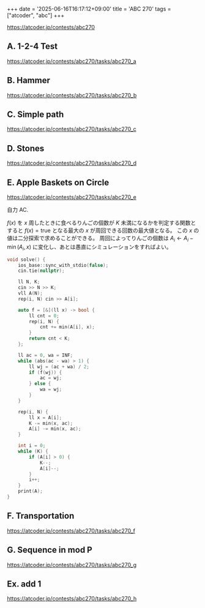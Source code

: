 +++
date = '2025-06-16T16:17:12+09:00'
title = 'ABC 270'
tags = ["atcoder", "abc"]
+++

<https://atcoder.jp/contests/abc270>

## A. 1-2-4 Test

<https://atcoder.jp/contests/abc270/tasks/abc270_a>

## B. Hammer

<https://atcoder.jp/contests/abc270/tasks/abc270_b>

## C. Simple path

<https://atcoder.jp/contests/abc270/tasks/abc270_c>

## D. Stones

<https://atcoder.jp/contests/abc270/tasks/abc270_d>

## E. Apple Baskets on Circle

<https://atcoder.jp/contests/abc270/tasks/abc270_e>

自力 AC.

$f(x)$ を $x$ 周したときに食べるりんごの個数が $K$ 未満になるかを判定する関数とすると
$f(x) = \text{true}$ となる最大の $x$ が周回できる回数の最大値となる。
この $x$ の値は二分探索で求めることができる。
周回によってりんごの個数は $A_i \leftarrow A_i - \min(A_i, x)$ に変化し、あとは愚直にシミュレーションをすればよい。

```cpp
void solve() {
    ios_base::sync_with_stdio(false);
    cin.tie(nullptr);

    ll N, K;
    cin >> N >> K;
    vll A(N);
    rep(i, N) cin >> A[i];

    auto f = [&](ll x) -> bool {
        ll cnt = 0;
        rep(i, N) {
            cnt += min(A[i], x);
        }
        return cnt < K;
    };

    ll ac = 0, wa = INF;
    while (abs(ac - wa) > 1) {
        ll wj = (ac + wa) / 2;
        if (f(wj)) {
            ac = wj;
        } else {
            wa = wj;
        }
    }

    rep(i, N) {
        ll x = A[i];
        K -= min(x, ac);
        A[i] -= min(x, ac);
    }

    int i = 0;
    while (K) {
        if (A[i] > 0) {
            K--;
            A[i]--;
        }
        i++;
    }
    print(A);
}
```

## F. Transportation

<https://atcoder.jp/contests/abc270/tasks/abc270_f>

## G. Sequence in mod P

<https://atcoder.jp/contests/abc270/tasks/abc270_g>

## Ex. add 1

<https://atcoder.jp/contests/abc270/tasks/abc270_h>
